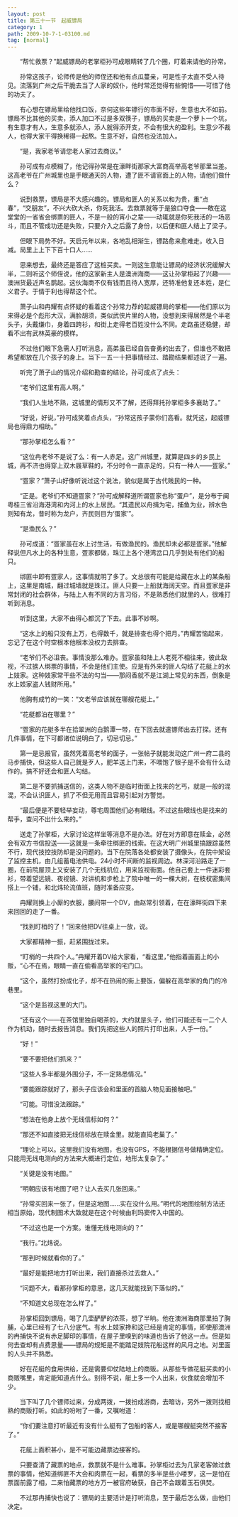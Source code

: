```yaml
---
layout: post
title: 第三十一节　起威镖局
category: 1
path: 2009-10-7-1-03100.md
tag: [normal]
---
```


　　“帮忙救票？”起威镖局的老掌柜孙可成眼睛转了几个圈，盯着来请他的孙常。

　　孙常这孩子，论师传是他的师侄还和他有点瓜蔓亲，可是性子太直不受人待见。流落到广州之后干脆去当了人家的奴仆，他时常还觉得有些惋惜――可惜了他的功夫了。

　　有心想在镖局里给他找口饭，奈何这些年镖行的市面不好，生意也大不如前。镖局不比其他的买卖，添人加口不过是多双筷子，镖局的买卖是一个萝卜一个坑，有生意才有人，生意多就添人，添人就得添开支，不会有很大的盈利。生意少不裁人，也得大家干得换稀得一起熬。生意不好，自然也没法加人。

　　“是，我家老爷请您老人家过去商议。”

　　孙可成有点模糊了，他记得孙常是在濠畔街那家大富商高举高老爷那里当差。这高老爷在广州城里也是手眼通天的人物，遭了匪不请官面上的人物，请他们做什么？

　　说到救票，镖局是不大感兴趣的。镖局和匪人的关系以和为贵，重“点春”，“交朋友”，不兴大砍大杀，你死我活。去救票就等于是狼口夺食――敢在这堂堂的一省省会绑票的匪人，不是一般的宵小之辈――动辄就是你死我活的一场恶斗，而且不管成功还是失败，只要介入之后露了身份，以后便和匪人结上了梁子。

　　但眼下局势不好。天启元年以来，各地乱相渐生，镖路愈来愈难走。收入日减。局里上上下下百十口人……

　　思来想去，最终还是答应了这桩买卖。一则这生意能让镖局的经济状况缓解大半，二则听这个师侄说，他的这家新主人是澳洲海商――这让孙掌柜起了兴趣――澳洲货最近声名鹊起。这伙海商不仅有钱而且待人宽厚，还特准他复还本姓，是仁义君子。于情于利也得帮这个忙。

　　萧子山和冉耀有点怀疑的看着这个孙常力荐的起威镖局的掌柜――他们原以为来得必是个彪形大汉，满脸胡须，类似武侠片里的人物，没想到来得居然是个半老头子，头戴缣巾，身着四跨衫，和街上走得老百姓没什么不同。走路虽还稳健，却看不出有武林英豪的模样。

　　不过他们眼下急需人打听消息，高弟虽已经自告奋勇的出去了，但谁也不敢把希望都放在几个孩子的身上。当下一五一十把事情经过、踏勘结果都述说了一遍。

　　听完了萧子山的情况介绍和勘查的结论，孙可成点了点头：

　　“老爷们这里有高人啊。”

　　“我们人生地不熟，这城里的情形又不了解，还得拜托孙掌柜多多襄助了。”

　　“好说，好说，”孙可成笑着点点头，“孙常这孩子蒙你们高看。就凭这，起威镖局也得鼎力相助。”

　　“那孙掌柜怎么看？”

　　“这位冉老爷不是说了么：有一人赤足。这广州城里，就算是四乡的乡民上城，再不济也得穿上双木屐草鞋的，不分时令一直赤足的，只有一种人――疍家。”

　　“疍家？”萧子山好像听说过这个说法，貌似是属于古代贱民的一种。

　　“正是。老爷们不知道疍家？”孙可成解释道所谓疍家也称“蛋户”，是分布于闽粤桂三省沿海港湾和内河上的水上居民。“其遗民以舟揖为宅，捕鱼为业，辨水色则知有龙，昔时称为龙户，齐民则目为‘蛋家’”。

　　“是渔民么？”

　　孙可成道：“疍家虽在水上讨生活，有做渔民的。渔民却未必都是疍家。”他解释说但凡水上的各种生意，疍家都做，珠江上各个港湾岔口几乎到处有他们的船只。

　　绑匪中即有疍家人，这事情就明了多了。文总很有可能是给藏在水上的某条船上，这里是南城，翻过城墙就是珠江。匪人只要一上船就海阔天空。而且疍家是非常封闭的社会群体，与陆上人有不同的方言习俗，不是熟悉他们就里的人，很难打听到消息。

　　听到这里，大家不由得心都沉了下去。此事不妙啊。

　　“这水上的船只没有上万，也得数千，就是排查也得个把月。”冉耀苦恼起来，忘记了在这个时空根本他根本没权力去排查。

　　“老爷们不必沮丧。事情没那么难办。疍家虽和陆上人老死不相往来，彼此敌视，不过掳人绑票的事情，不会是他们主使。应是有外来的匪人勾结了花艇上的水上妓家。这种妓家常干些不法的勾当――那闷香就不是江湖上常见的东西，倒象是水上妓家盗人钱财所用。”

　　他胸有成竹的一笑：“文老爷应该就在哪艘花艇上。”

　　“花艇都泊在哪里？”

　　“疍家的花艇多半在拾翠洲的白鹅潭一带，在下回去就遣镖师出去打探。还有几件事情，在下可都诸位说明白了，切忌切忌。”

　　第一是忌报官，虽然凭着高老爷的面子，一张帖子就能发动这广州一府二县的马步捕快，但这些人自己就是歹人，肥羊送上门来，不喂饱了银子是不会有什么动作的。搞不好还会和匪人勾结。

　　第二是不要抓捕送信的，这类人物不是临时街面上找来的乞丐，就是一般的混混，不会认识匪人，抓了不但无用而且容易引起对方警觉。

　　“最后便是不要轻举妄动，尊宅周围他们必有眼线。不过这些眼线也是找来的帮手，查问不出什么来的。”

　　送走了孙掌柜，大家讨论这样坐等消息不是办法。好在对方即意在赎金，必然会有双方书信投送――这就是一条牵往绑匪的线索。在这大明广州城里搞跟踪虽然不行，现代技控技防却是没问题的。当下在院落各处都安装了摄像头，在院中架设了监控主机，由几组蓄电池供电。24小时不间断的监视周边。林深河沿路走了一圈，在前院屋顶上又安装了几个无线机位，用来监视街面。他自己套上一件迷彩套衫，带着望远镜、夜视镜、对讲机和步枪上了院中唯一的一棵大树，在枝杈密集间搭上一个铺，和北炜轮流值班，随时准备应变。

　　冉耀则换上小厮的衣服，腰间带一个DV，由赵常引领着，在在濠畔街四下来来回回的走了一番。

　　“找到盯梢的了！”回来他把DV往桌上一放，说。

　　大家都精神一振，赶紧围拢过来。

　　“盯梢的一共四个人。”冉耀开着DV给大家看，“看这里，”他指着画面上的小贩，“心不在焉，眼睛一直在偷看高举家的宅门口。

　　“这个，虽然打扮成化子，却不在热闹的街上要饭，偏躲在高举家的角门的冷巷里。

　　“这个是监视这里的大门。

　　“还有这个――在茶馆里独自喝茶的，大约就是头子，他们可能还有一二个人作为机动，随时去报告消息。我们先把这些人的照片打印出来，人手一份。”

　　“好！”

　　“要不要把他们抓来？”

　　“这些人多半都是外围分子，不一定熟悉情况。”

　　“要能跟踪就好了，那头子应该会和里面的首脑人物见面接触吧。”

　　“可能。可惜没法跟踪。”

　　“想法在他身上放个无线信标如何？”

　　“那还不如直接把无线信标放在赎金里。就能直捣老巢了。”

　　“理论上可以。这里我们没有地图，也没有GPS，不能根据信号做精确定位。只能用无线电测向的方法来大概进行定位，地形太复杂了。”

　　“关键是没有地图。”

　　“明朝应该有地图了吧？让人去买几张回来。”

　　“孙常买回来一张了，但是这地图……实在没什么用。”明代的地图绘制方法还相当原始，现代制图术大致就是在这个时候由利玛窦传入中国的。

　　“不过这也是一个方案。谁懂无线电测向的？”

　　“我行。”北炜说。

　　“那到时候就看你的了。”

　　“最好是能把地方打听出来，我们直接杀过去救人。”

　　“问题不大，看那孙掌柜的意思，这几天就能找到下落似的。”

　　“不知道文总现在怎么样了。”

　　孙掌柜回到镖局，喝了几壶酽酽的浓茶，想了半晌。他在澳洲海商那里拍了胸脯，心里已经有了七八分底气。有水上妓家搀和这已经是肯定的事情，即使那澳洲的冉捕快不说有赤足脚印的事情，在屋子里嗅到的味道也告诉了他这一点。但是如何去查却有点费思量――镖局的规矩是不能踏足妓院花船这样的风月之地。对里面的人头并不熟悉。

　　好在花艇的食用供给，还是需要仰仗陆地上的商贩。从那些专做花艇买卖的小商贩嘴里，肯定能知道点什么。别得不说，艇上多一个人出来，伙食就会增加不少。

　　当下叫了几个镖师过来，分成两拨，一拨扮成游商，去暗访，另外一拨则找相熟的商贩打听。如此的吩咐了一番，又嘱咐道：

　　“你们要注意打听最近有没有什么艇有了包船的客人，或是哪艘艇突然不接客了。”

　　花艇上面积甚小，是不可能边藏票边接客的。

　　只要查清了藏票的地点，救票就不是什么难事。孙掌柜过去为几家老客做过救票的事情，他知道绑匪不大会和肉票在一起，看票的多半是些小喽罗，这一是怕在票面前露了相，二来怕藏票的地方万一被官府破获，自己不会跟着玉石俱焚。

　　不过那冉捕快也说了：镖局的主要活计是打听消息，至于最后怎么做，由他们决定。
